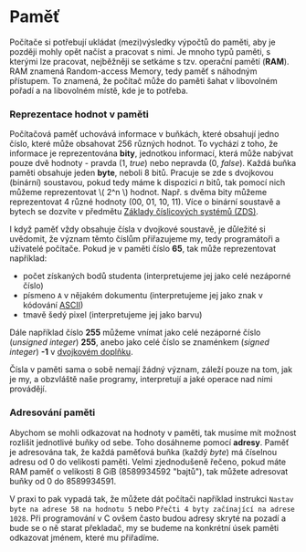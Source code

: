 # Paměť
Počítače si potřebují ukládat (mezi)výsledky výpočtů do paměti, aby je později mohly opět
načíst a pracovat s nimi. Je mnoho typů paměti, s kterými lze pracovat, nejběžněji se setkáme
s tzv. operační pamětí (**RAM**). RAM znamená Random-access Memory, tedy paměť s náhodným přístupem.
To znamená, že počítač může do paměti šahat v libovolném pořadí a na libovolném místě, kde je to potřeba.

### Reprezentace hodnot v paměti
Počítačová paměť uchovává informace v buňkách, které obsahují jedno číslo, které může obsahovat
256 různých hodnot. To vychází z toho, že informace je reprezentována **bity**, jednotkou informací,
která může nabývat pouze dvě hodnoty - pravda (1, *true*) nebo nepravda (0, *false*). Každá buňka
paměti obsahuje jeden **byte**, neboli 8 bitů. Pracuje se zde s dvojkovou (binární) soustavou, pokud
tedy máme k dispozici *n* bitů, tak pomocí nich můžeme reprezentovat \\( 2^n \\) hodnot. Např. s dvěma
bity můžeme reprezentovat 4 různé hodnoty (00, 01, 10, 11). Více o binární soustavě a bytech se dozvíte
v předmětu [Základy číslicových systémů (ZDS)](https://edison.sso.vsb.cz/cz.vsb.edison.edu.study.prepare.web/SubjectVersion.faces?version=440-2104/01&subjectBlockAssignmentId=375761&studyFormId=2&studyPlanId=22001&locale=cs&back=true).

I když paměť vždy obsahuje čísla v dvojkové soustavě, je důležité si uvědomit, že význam těmto číslům
přiřazujeme my, tedy programátoři a uživatelé počítače. Pokud je v paměti číslo **65**, tak může
reprezentovat například:
- počet získaných bodů studenta (interpretujeme jej jako celé nezáporné číslo)
- písmeno `A` v nějakém dokumentu (interpretujeme jej jako znak v kódování [ASCII](https://www.asciitable.com/))
- tmavě šedý pixel (interpretujeme jej jako barvu)

Dále například číslo **255** můžeme vnímat jako celé nezáporné číslo (*unsigned integer*) **255**,
anebo jako celé číslo se znaménkem (*signed integer*) **-1** v [dvojkovém doplňku](https://cs.wikipedia.org/wiki/Dvojkov%C3%BD_dopln%C4%9Bk).

Čísla v paměti sama o sobě nemají žádný význam, záleží pouze na tom, jak je my, a obzvláště naše programy,
interpretují a jaké operace nad nimi provádějí.

### Adresování paměti
Abychom se mohli odkazovat na hodnoty v paměti, tak musíme mít možnost rozlišit jednotlivé buňky od sebe.
Toho dosáhneme pomocí **adresy**. Paměť je adresována tak, že každá paměťová buňka (každý *byte*)
má číselnou adresu od 0 do velikosti paměti. Velmi zjednodušeně řečeno, pokud máte RAM paměť o velikosti
8 GiB (8589934592 "bajtů"), tak můžete adresovat buňky od 0 do 8589934591.

V praxi to pak vypadá tak, že můžete dát počítači například instrukci `Nastav byte na adrese 58 na
hodnotu 5` nebo `Přečti 4 byty začínající na adrese 1028`. Při programování v C ovšem často budou adresy
skryté na pozadí a bude se o ně starat překladač, my se budeme na konkrétní úsek paměti odkazovat
jménem, které mu přiřadíme.
